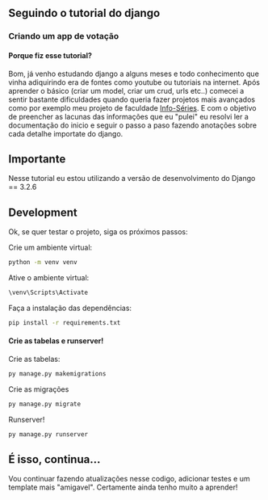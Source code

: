 ## Seguindo o tutorial do django
### Criando um app de votação
#### Porque fiz esse tutorial?

Bom, já venho estudando django a alguns meses e todo conhecimento que vinha adiquirindo era de fontes como youtube ou tutoriais na internet. 
Após aprender o básico (criar um model, criar um crud, urls etc..) comecei a sentir bastante dificuldades quando queria fazer projetos mais avançados
como por exemplo meu projeto de faculdade [Info-Séries](https://github.com/Ssousuke/info-series/).
E com o objetivo de preencher as lacunas das informações que eu "pulei" eu resolvi ler a documentação do inicio e seguir o passo a paso fazendo anotações sobre cada detalhe importate do django.

## Importante

Nesse tutorial eu estou utilizando a versão de desenvolvimento do Django == 3.2.6

## Development

Ok, se quer testar o projeto, siga os próximos passos:

Crie um ambiente virtual:

```sh
python -m venv venv
```

Ative o ambiente virtual:

```sh
\venv\Scripts\Activate
```

Faça a instalação das dependências:

```sh
pip install -r requirements.txt
```

#### Crie as tabelas e runserver!

Crie as tabelas:

```sh
py manage.py makemigrations
```

Crie as migrações

```sh
py manage.py migrate
```
Runserver!

```sh
py manage.py runserver
```

## É isso, continua...

Vou continuar fazendo atualizações nesse codigo, adicionar testes e um template mais "amigavel". Certamente ainda tenho muito a aprender!
